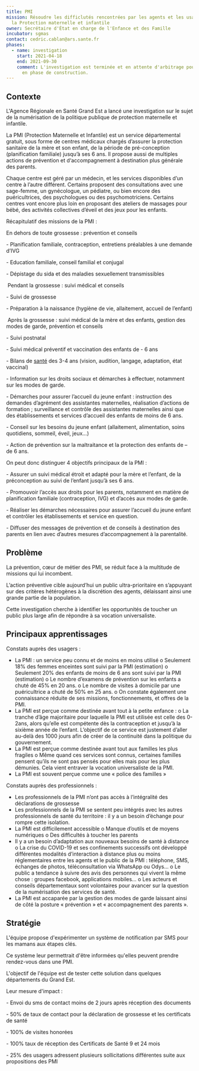 ```yaml
---
title: PMI
mission: Résoudre les difficlutés rencontrées par les agents et les usagers de
  la Protection maternelle et infantile
owner: Secrétaire d'État en charge de l'Enfance et des Famille
incubator: sgmas
contact: cedric.cablan@ars.sante.fr
phases:
  - name: investigation
    start: 2021-04-18
    end: 2021-09-30
    comment: L'investigation est terminée et en attente d'arbitrage pour un passage
      en phase de construction.
---
```

## Contexte

L'Agence Régionale en Santé Grand Est a lancé une investigation sur le sujet de la numérisation de la politique publique de protection maternelle et infantile.

La PMI (Protection Maternelle et Infantile) est un service départemental gratuit, sous forme de centres médicaux chargés d’assurer la protection sanitaire de la mère et son enfant, de la période de pré-conception (planification familiale) jusqu’à ses 6 ans. Il propose aussi de multiples actions de prévention et d‘accompagnement à destination plus générale des parents.

Chaque centre est géré par un médecin, et les services disponibles d’un centre à l’autre différent. Certains proposent des consultations avec une sage-femme, un gynécologue, un pédiatre, ou bien encore des puéricultrices, des psychologues ou des psychomotriciens. Certains centres vont encore plus loin en proposant des ateliers de massages pour bébé, des activités collectives d’éveil et des jeux pour les enfants.

Récapitulatif des missions de la PMI :

En dehors de toute grossesse : prévention et conseils

\- Planification familiale, contraception, entretiens préalables à une demande d’IVG

\- Education familiale, conseil familial et conjugal

\- Dépistage du sida et des maladies sexuellement transmissibles

 Pendant la grossesse : suivi médical et conseils

\- Suivi de grossesse

\- Préparation à la naissance (hygiène de vie, allaitement, accueil de l’enfant)

 Après la grossesse : suivi médical de la mère et des enfants, gestion des modes de garde, prévention et conseils

\- Suivi postnatal

\- Suivi médical préventif et vaccination des enfants de - 6 ans

\- Bilans de [santé](https://www.emploi-collectivites.fr/emploi-sante/recherche) des 3-4 ans (vision, audition, langage, adaptation, état vaccinal)

\- Information sur les droits sociaux et démarches à effectuer, notamment sur les modes de garde.

\- Démarches pour assurer l’accueil du jeune enfant : instruction des demandes d’agrément des assistantes maternelles, réalisation d’actions de formation ; surveillance et contrôle des assistantes maternelles ainsi que des établissements et services d’accueil des enfants de moins de 6 ans.

\- Conseil sur les besoins du jeune enfant (allaitement, alimentation, soins quotidiens, sommeil, éveil, jeux…)

\- Action de prévention sur la maltraitance et la protection des enfants de – de 6 ans.

On peut donc distinguer 4 objectifs principaux de la PMI :

\- Assurer un suivi médical étroit et adapté pour la mère et l’enfant, de la préconception au suivi de l’enfant jusqu’à ses 6 ans.

\- Promouvoir l’accès aux droits pour les parents, notamment en matière de planification familiale (contraception, IVG) et d’accès aux modes de garde.

\- Réaliser les démarches nécessaires pour assurer l’accueil du jeune enfant et contrôler les établissements et service en question.

\- Diffuser des messages de prévention et de conseils à destination des parents en lien avec d’autres mesures d’accompagnement à la parentalité.



## Problème

La prévention, cœur de métier des PMI, se réduit face à la multitude de missions qui lui incombent.

L’action préventive cible aujourd’hui un public ultra-prioritaire en s’appuyant sur des critères hétérogènes à la discrétion des agents, délaissant ainsi une grande partie de la population.

Cette investigation cherche à identifier les opportunités de toucher un public plus large afin de répondre à sa vocation universaliste.



## Principaux apprentissages

Constats auprès des usagers :

* La PMI : un service peu connu et de moins en moins utilisé
  o	Seulement 18% des femmes enceintes sont suivi par la PMI (estimation)
  o	Seulement 20% des enfants de moins de 6 ans sont suivi par la PMI (estimation)
  o	Le nombre d’examens de prévention sur les enfants a chuté de 45% en 20 ans.
  o	Le nombre de visites à domicile par une puéricultrice a chuté de 50% en 25 ans.
  o	On constate également une connaissance réduite de ses missions, fonctionnements, et offres de la PMI.
* La PMI est perçue comme destinée avant tout à la petite enfance :
  o	La tranche d’âge majoritaire pour laquelle la PMI est utilisée est celle des 0-2ans, alors qu’elle est compétente dès la contraception et jusqu’à la sixième année de l’enfant. L’objectif de ce service est justement d’aller au-delà des 1000 jours afin de créer de la continuité dans la politique du gouvernement.
* La PMI est perçue comme destinée avant tout aux familles les plus fragiles
  o	Même quand ces services sont connus, certaines familles pensent qu’ils ne sont pas pensés pour elles mais pour les plus démunies. Cela vient entraver la vocation universaliste de la PMI. 
* La PMI est souvent perçue comme une « police des familles »

Constats auprès des professionnels :

* Les professionnels de la PMI n’ont pas accès à l’intégralité des déclarations de grossesse
* Les professionnels de la PMI se sentent peu intégrés avec les autres professionnels de santé du territoire : il y a un besoin d’échange pour rompre cette isolation.
* La PMI est difficilement accessible
  o	Manque d’outils et de moyens numériques
  o	Des difficultés à toucher les parents
* Il y a un besoin d’adaptation aux nouveaux besoins de santé à distance
  o	La crise du COVID-19 et ses confinements successifs ont développé différentes modalités d’interaction à distance plus ou moins réglementaires entre les agents et le public de la PMI : téléphone, SMS, échanges de photos, téléconsultation via WhatsApp ou Odys…
  o	Le public a tendance à suivre des avis des personnes qui vivent la même chose : groupes facebook, applications mobiles…
  o	Les acteurs et conseils départementaux sont volontaires pour avancer sur la question de la numérisation des services de santé.
* La PMI est accaparée par la gestion des modes de garde laissant ainsi de côté la posture « prévention » et « accompagnement des parents ». 

## Stratégie

L'équipe propose d'expérimenter un système de notification par SMS pour les mamans aux étapes clés.

Ce système leur permettrait d'être informées qu'elles peuvent prendre rendez-vous dans une PMI.

L'objectif de l'équipe est de tester cette solution dans quelques départements du Grand Est. 

Leur mesure d'impact : 

\- Envoi du sms de contact moins de 2 jours après réception des documents

\- 50% de taux de contact pour la déclaration de grossesse et les certificats de santé

\- 100% de visites honorées

\- 100% taux de réception des Certificats de Santé 9 et 24 mois

\- 25% des usagers adressent plusieurs sollicitations différentes suite aux propositions des PMI
